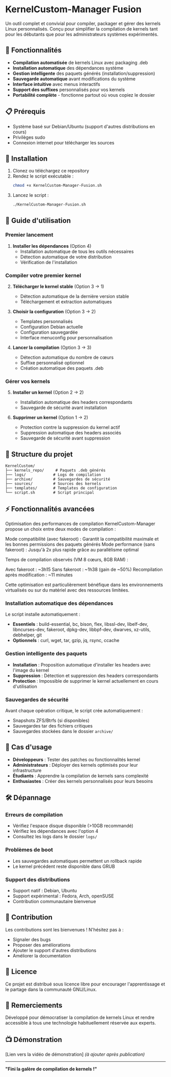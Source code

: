# KernelCustom-Manager Fusion

Un outil complet et convivial pour compiler, packager et gérer des kernels Linux personnalisés. Conçu pour simplifier la compilation de kernels tant pour les débutants que pour les administrateurs systèmes expérimentés.

## 🚀 Fonctionnalités

- **Compilation automatisée** de kernels Linux avec packaging .deb
- **Installation automatique** des dépendances système
- **Gestion intelligente** des paquets générés (installation/suppression)
- **Sauvegarde automatique** avant modifications du système
- **Interface intuitive** avec menus interactifs
- **Support des suffixes** personnalisés pour vos kernels
- **Portabilité complète** - fonctionne partout où vous copiez le dossier

## 📋 Prérequis

- Système basé sur Debian/Ubuntu (support d'autres distributions en cours)
- Privilèges sudo
- Connexion internet pour télécharger les sources

## 🔧 Installation

1. Clonez ou téléchargez ce repository
2. Rendez le script exécutable :
   ```bash
   chmod +x KernelCustom-Manager-Fusion.sh
   ```
3. Lancez le script :
   ```bash
   ./KernelCustom-Manager-Fusion.sh
   ```

## 📖 Guide d'utilisation

### Premier lancement

1. **Installer les dépendances** (Option 4)
   - Installation automatique de tous les outils nécessaires
   - Détection automatique de votre distribution
   - Vérification de l'installation

### Compiler votre premier kernel

2. **Télécharger le kernel stable** (Option 3 → 1)
   - Détection automatique de la dernière version stable
   - Téléchargement et extraction automatiques

3. **Choisir la configuration** (Option 3 → 2)
   - Templates personnalisés
   - Configuration Debian actuelle
   - Configuration sauvegardée
   - Interface menuconfig pour personnalisation

4. **Lancer la compilation** (Option 3 → 3)
   - Détection automatique du nombre de cœurs
   - Suffixe personnalisé optionnel
   - Création automatique des paquets .deb

### Gérer vos kernels

5. **Installer un kernel** (Option 2 → 2)
   - Installation automatique des headers correspondants
   - Sauvegarde de sécurité avant installation

6. **Supprimer un kernel** (Option 1 → 2)
   - Protection contre la suppression du kernel actif
   - Suppression automatique des headers associés
   - Sauvegarde de sécurité avant suppression

## 📁 Structure du projet

```
KernelCustom/
├── kernels_repo/     # Paquets .deb générés
├── logs/            # Logs de compilation
├── archive/         # Sauvegardes de sécurité
├── sources/         # Sources des kernels
├── templates/       # Templates de configuration
└── script.sh        # Script principal
```

## ⚡ Fonctionnalités avancées

Optimisation des performances de compilation
KernelCustom-Manager propose un choix entre deux modes de compilation :

Mode compatibilité (avec fakeroot) : Garantit la compatibilité maximale et les bonnes permissions des paquets générés
Mode performance (sans fakeroot) : Jusqu'à 2x plus rapide grâce au parallélisme optimal

Temps de compilation observés (VM 8 cœurs, 8GB RAM) :

Avec fakeroot : ~3h15
Sans fakeroot : ~1h38 (gain de ~50%)
Recompilation après modification : ~11 minutes

Cette optimisation est particulièrement bénéfique dans les environnements virtualisés ou sur du matériel avec des ressources limitées.

### Installation automatique des dépendances

Le script installe automatiquement :
- **Essentiels** : build-essential, bc, bison, flex, libssl-dev, libelf-dev, libncurses-dev, fakeroot, dpkg-dev, libbpf-dev, dwarves, xz-utils, debhelper, git
- **Optionnels** : curl, wget, tar, gzip, jq, rsync, ccache

### Gestion intelligente des paquets

- **Installation** : Proposition automatique d'installer les headers avec l'image du kernel
- **Suppression** : Détection et suppression des headers correspondants
- **Protection** : Impossible de supprimer le kernel actuellement en cours d'utilisation

### Sauvegardes de sécurité

Avant chaque opération critique, le script crée automatiquement :
- Snapshots ZFS/Btrfs (si disponibles)
- Sauvegardes tar des fichiers critiques
- Sauvegardes stockées dans le dossier `archive/`



## 🎯 Cas d'usage

- **Développeurs** : Tester des patches ou fonctionnalités kernel
- **Administrateurs** : Déployer des kernels optimisés pour leur infrastructure
- **Étudiants** : Apprendre la compilation de kernels sans complexité
- **Enthusiastes** : Créer des kernels personnalisés pour leurs besoins

## 🛠️ Dépannage

### Erreurs de compilation
- Vérifiez l'espace disque disponible (>10GB recommandé)
- Vérifiez les dépendances avec l'option 4
- Consultez les logs dans le dossier `logs/`

### Problèmes de boot
- Les sauvegardes automatiques permettent un rollback rapide
- Le kernel précédent reste disponible dans GRUB

### Support des distributions
- Support natif : Debian, Ubuntu
- Support expérimental : Fedora, Arch, openSUSE
- Contribution communautaire bienvenue

## 🤝 Contribution

Les contributions sont les bienvenues ! N'hésitez pas à :
- Signaler des bugs
- Proposer des améliorations
- Ajouter le support d'autres distributions
- Améliorer la documentation

## 📄 Licence

Ce projet est distribué sous licence libre pour encourager l'apprentissage et le partage dans la communauté GNU/Linux.

## 🙏 Remerciements

Développé pour démocratiser la compilation de kernels Linux et rendre accessible à tous une technologie habituellement réservée aux experts.

## 📺 Démonstration

[Lien vers la vidéo de démonstration] *(à ajouter après publication)*

---

**"Fini la galère de compilation de kernels !"**